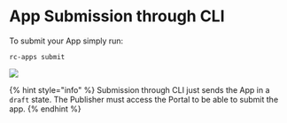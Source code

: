 # App Submission through CLI

To submit your App simply run:

`rc-apps submit`

![](../../../.gitbook/assets/image%20%28186%29%20%281%29.png)

{% hint style="info" %}
Submission through CLI just sends the App in a `draft` state. The Publisher must access the Portal to be able to submit the app.
{% endhint %}

